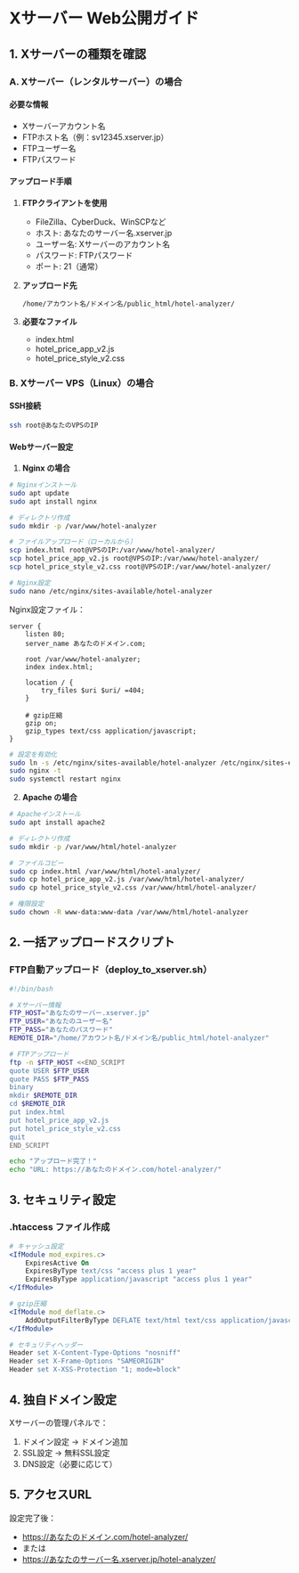 # Xサーバー Web公開ガイド

## 1. Xサーバーの種類を確認

### A. Xサーバー（レンタルサーバー）の場合

#### 必要な情報
- Xサーバーアカウント名
- FTPホスト名（例：sv12345.xserver.jp）
- FTPユーザー名
- FTPパスワード

#### アップロード手順

1. **FTPクライアントを使用**
   - FileZilla、CyberDuck、WinSCPなど
   - ホスト: あなたのサーバー名.xserver.jp
   - ユーザー名: Xサーバーのアカウント名
   - パスワード: FTPパスワード
   - ポート: 21（通常）

2. **アップロード先**
   ```
   /home/アカウント名/ドメイン名/public_html/hotel-analyzer/
   ```

3. **必要なファイル**
   - index.html
   - hotel_price_app_v2.js
   - hotel_price_style_v2.css

### B. Xサーバー VPS（Linux）の場合

#### SSH接続
```bash
ssh root@あなたのVPSのIP
```

#### Webサーバー設定

1. **Nginx の場合**
```bash
# Nginxインストール
sudo apt update
sudo apt install nginx

# ディレクトリ作成
sudo mkdir -p /var/www/hotel-analyzer

# ファイルアップロード（ローカルから）
scp index.html root@VPSのIP:/var/www/hotel-analyzer/
scp hotel_price_app_v2.js root@VPSのIP:/var/www/hotel-analyzer/
scp hotel_price_style_v2.css root@VPSのIP:/var/www/hotel-analyzer/

# Nginx設定
sudo nano /etc/nginx/sites-available/hotel-analyzer
```

Nginx設定ファイル：
```nginx
server {
    listen 80;
    server_name あなたのドメイン.com;
    
    root /var/www/hotel-analyzer;
    index index.html;
    
    location / {
        try_files $uri $uri/ =404;
    }
    
    # gzip圧縮
    gzip on;
    gzip_types text/css application/javascript;
}
```

```bash
# 設定を有効化
sudo ln -s /etc/nginx/sites-available/hotel-analyzer /etc/nginx/sites-enabled/
sudo nginx -t
sudo systemctl restart nginx
```

2. **Apache の場合**
```bash
# Apacheインストール
sudo apt install apache2

# ディレクトリ作成
sudo mkdir -p /var/www/html/hotel-analyzer

# ファイルコピー
sudo cp index.html /var/www/html/hotel-analyzer/
sudo cp hotel_price_app_v2.js /var/www/html/hotel-analyzer/
sudo cp hotel_price_style_v2.css /var/www/html/hotel-analyzer/

# 権限設定
sudo chown -R www-data:www-data /var/www/html/hotel-analyzer
```

## 2. 一括アップロードスクリプト

### FTP自動アップロード（deploy_to_xserver.sh）
```bash
#!/bin/bash

# Xサーバー情報
FTP_HOST="あなたのサーバー.xserver.jp"
FTP_USER="あなたのユーザー名"
FTP_PASS="あなたのパスワード"
REMOTE_DIR="/home/アカウント名/ドメイン名/public_html/hotel-analyzer"

# FTPアップロード
ftp -n $FTP_HOST <<END_SCRIPT
quote USER $FTP_USER
quote PASS $FTP_PASS
binary
mkdir $REMOTE_DIR
cd $REMOTE_DIR
put index.html
put hotel_price_app_v2.js
put hotel_price_style_v2.css
quit
END_SCRIPT

echo "アップロード完了！"
echo "URL: https://あなたのドメイン.com/hotel-analyzer/"
```

## 3. セキュリティ設定

### .htaccess ファイル作成
```apache
# キャッシュ設定
<IfModule mod_expires.c>
    ExpiresActive On
    ExpiresByType text/css "access plus 1 year"
    ExpiresByType application/javascript "access plus 1 year"
</IfModule>

# gzip圧縮
<IfModule mod_deflate.c>
    AddOutputFilterByType DEFLATE text/html text/css application/javascript
</IfModule>

# セキュリティヘッダー
Header set X-Content-Type-Options "nosniff"
Header set X-Frame-Options "SAMEORIGIN"
Header set X-XSS-Protection "1; mode=block"
```

## 4. 独自ドメイン設定

Xサーバーの管理パネルで：
1. ドメイン設定 → ドメイン追加
2. SSL設定 → 無料SSL設定
3. DNS設定（必要に応じて）

## 5. アクセスURL

設定完了後：
- https://あなたのドメイン.com/hotel-analyzer/
- または
- https://あなたのサーバー名.xserver.jp/hotel-analyzer/